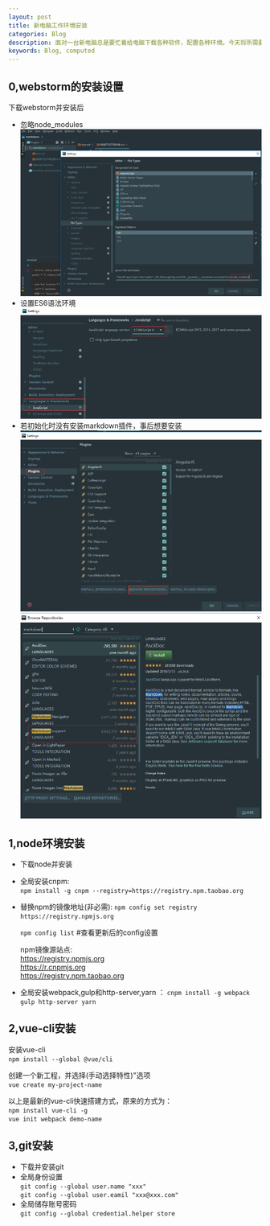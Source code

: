 ```yaml
---
layout: post
title: 新电脑工作环境安装
categories: Blog
description: 面对一台新电脑总是要忙着给电脑下载各种软件，配置各种环境。今天将所需要配置的环境认真记录下来，日后遇到相同的情况可以作为参考。      
keywords: Blog, computed
---
```


0,webstorm的安装设置
----
下载webstorm并安装后      
* 忽略node_modules        
![](/images/blog/node_modules.igonre.jpg '全局忽略node_modules文件夹')
* 设置ES6语法环境     
![](/images/blog/language.jpg )
* 若初始化时没有安装markdown插件，事后想要安装        
![](/images/blog/markdown1.jpg)
![](/images/blog/markdown2.jpg)


1,node环境安装
------
* 下载node并安装
* 全局安装cnpm:     
 `npm install -g cnpm --registry=https://registry.npm.taobao.org`
* 替换npm的镜像地址(非必需):      `npm config set registry https://registry.npmjs.org `    

    `npm config list` #查看更新后的config设置     
    
    npm镜像源站点:       
    https://registry.npmjs.org      
    https://r.cnpmjs.org        
    https://registry.npm.taobao.org     
* 全局安装webpack,gulp和http-server,yarn ： `cnpm install -g webpack gulp http-server yarn`      
        

2,vue-cli安装
----
安装vue-cli       
`npm install --global @vue/cli`  

创建一个新工程，并选择(手动选择特性)"选项      
`vue create my-project-name`     

以上是最新的vue-cli快速搭建方式，原来的方式为：    
`npm install vue-cli -g`    
`vue init webpack demo-name`


3,git安装
----
* 下载并安装git
* 全局身份设置        
        `git config --global user.name "xxx"`       
        `git config --global user.eamil "xxx@xxx.com"`
* 全局储存账号密码      
        `git config --global credential.helper store`
        
 